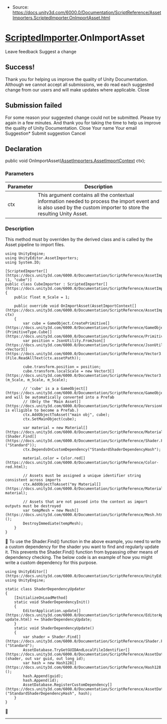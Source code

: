 * Source: https://docs.unity3d.com/6000.0/Documentation/ScriptReference/AssetImporters.ScriptedImporter.OnImportAsset.html

#  [ScriptedImporter](https://docs.unity3d.com/6000.0/Documentation/ScriptReference/AssetImporters.ScriptedImporter.html).OnImportAsset
Leave feedback
Suggest a change
## Success!
Thank you for helping us improve the quality of Unity Documentation. Although we cannot accept all submissions, we do read each suggested change from our users and will make updates where applicable.
Close
## Submission failed
For some reason your suggested change could not be submitted. Please <a>try again</a> in a few minutes. And thank you for taking the time to help us improve the quality of Unity Documentation.
Close
Your name Your email Suggestion* Submit suggestion
Cancel
## Declaration
public void OnImportAsset([AssetImporters.AssetImportContext](https://docs.unity3d.com/6000.0/Documentation/ScriptReference/AssetImporters.AssetImportContext.html) ctx); 
### Parameters
Parameter | Description  
---|---  
ctx | This argument contains all the contextual information needed to process the import event and is also used by the custom importer to store the resulting Unity Asset.  
### Description
This method must by overriden by the derived class and is called by the Asset pipeline to import files.
```
using UnityEngine;
using UnityEditor.AssetImporters;
using System.IO;  
  
[ScriptedImporter[](https://docs.unity3d.com/6000.0/Documentation/ScriptReference/AssetImporters.ScriptedImporter.html)(1, "cube")]
public class CubeImporter : ScriptedImporter[](https://docs.unity3d.com/6000.0/Documentation/ScriptReference/AssetImporters.ScriptedImporter.html)
{
    public float m_Scale = 1;  
  
    public override void OnImportAsset(AssetImportContext[](https://docs.unity3d.com/6000.0/Documentation/ScriptReference/AssetImporters.AssetImportContext.html) ctx)
    {
        var cube = GameObject.CreatePrimitive[](https://docs.unity3d.com/6000.0/Documentation/ScriptReference/GameObject.CreatePrimitive.html)(PrimitiveType.Cube[](https://docs.unity3d.com/6000.0/Documentation/ScriptReference/PrimitiveType.Cube.html));
        var position = JsonUtility.FromJson[](https://docs.unity3d.com/6000.0/Documentation/ScriptReference/JsonUtility.FromJson.html)<Vector3[](https://docs.unity3d.com/6000.0/Documentation/ScriptReference/Vector3.html)>(File.ReadAllText(ctx.assetPath));  
  
        cube.transform.position = position;
        cube.transform.localScale = new Vector3[](https://docs.unity3d.com/6000.0/Documentation/ScriptReference/Vector3.html)(m_Scale, m_Scale, m_Scale);  
  
        // 'cube' is a a GameObject[](https://docs.unity3d.com/6000.0/Documentation/ScriptReference/GameObject.html) and will be automatically converted into a Prefab
        // (Only the 'Main Asset[](https://docs.unity3d.com/6000.0/Documentation/ScriptReference/VersionControl.Asset.html)' is elligible to become a Prefab.)
        ctx.AddObjectToAsset("main obj", cube);
        ctx.SetMainObject(cube);  
  
        var material = new Material[](https://docs.unity3d.com/6000.0/Documentation/ScriptReference/Material.html)(Shader.Find[](https://docs.unity3d.com/6000.0/Documentation/ScriptReference/Shader.Find.html)("Standard"));
        ctx.DependsOnCustomDependency("StandardShaderDependencyHash");  
  
        material.color = Color.red[](https://docs.unity3d.com/6000.0/Documentation/ScriptReference/Color-red.html);  
  
        // Assets must be assigned a unique identifier string consistent across imports
        ctx.AddObjectToAsset("my Material[](https://docs.unity3d.com/6000.0/Documentation/ScriptReference/Material.html)", material);  
  
        // Assets that are not passed into the context as import outputs must be destroyed
        var tempMesh = new Mesh[](https://docs.unity3d.com/6000.0/Documentation/ScriptReference/Mesh.html)();
        DestroyImmediate(tempMesh);
    }
}

```

To use the Shader.Find() function in the above example, you need to write a custom dependency for the shader you want to find and regularly update it. This prevents the Shader.Find() function from bypassing other means of dependency checking. The below code is an example of how you might write a custom dependency for this purpose.
```
using UnityEditor[](https://docs.unity3d.com/6000.0/Documentation/ScriptReference/UnityEditor.html);
using UnityEngine;  
  
static class ShaderDependencyUpdater
{
    [InitializeOnLoadMethod]
    static void ShaderDependencyInit()
    {
        EditorApplication.update[](https://docs.unity3d.com/6000.0/Documentation/ScriptReference/EditorApplication-update.html) += ShaderDependencyUpdate;
    }
    static void ShaderDependencyUpdate()
    {
        var shader = Shader.Find[](https://docs.unity3d.com/6000.0/Documentation/ScriptReference/Shader.Find.html)("Standard");
        AssetDatabase.TryGetGUIDAndLocalFileIdentifier[](https://docs.unity3d.com/6000.0/Documentation/ScriptReference/AssetDatabase.TryGetGUIDAndLocalFileIdentifier.html)(shader, out var guid, out long id);
        var hash = new Hash128[](https://docs.unity3d.com/6000.0/Documentation/ScriptReference/Hash128.html)();
        hash.Append(guid);
        hash.Append(id);
        AssetDatabase.RegisterCustomDependency[](https://docs.unity3d.com/6000.0/Documentation/ScriptReference/AssetDatabase.RegisterCustomDependency.html)("StandardShaderDependencyHash", hash);
    }
}
```

* * *

